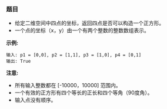 ### 题目
* 给定二维空间中四点的坐标，返回四点是否可以构造一个正方形。
* 一个点的坐标（x，y）由一个有两个整数的整数数组表示。


**示例:**
```
输入: p1 = [0,0], p2 = [1,1], p3 = [1,0], p4 = [0,1]
输出: True
```

 
**注意:**
* 所有输入整数都在 [-10000，10000] 范围内。
* 一个有效的正方形有四个等长的正长和四个等角（90度角）。
* 输入点没有顺序。


####